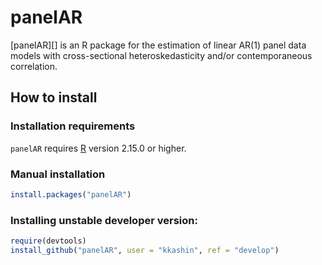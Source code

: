 # panelAR

[panelAR][] is an R package for the estimation of linear AR(1) panel data models with cross-sectional heteroskedasticity and/or contemporaneous correlation.

## How to install

### Installation requirements
`panelAR` requires [R][] version 2.15.0 or higher. 

### Manual installation
```R
install.packages("panelAR")
```

### Installing unstable developer version:
```R
require(devtools)
install_github("panelAR", user = "kkashin", ref = "develop")
```

[R]: http://cran.r-project.org

